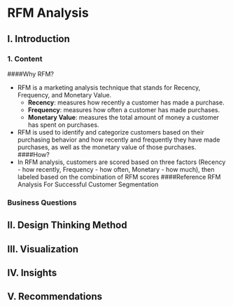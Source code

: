 # RFM Analysis
## I. Introduction
### 1. Content
####Why RFM?
- RFM is a marketing analysis technique that stands for Recency, Frequency, and Monetary Value.
  - **Recency**: measures how recently a customer has made a purchase.
  - **Frequency**: measures how often a customer has made purchases.
  - **Monetary Value**: measures the total amount of money a customer has spent on purchases.
- RFM is used to identify and categorize customers based on their purchasing behavior and how recently and frequently they have made purchases, as well as the monetary value of those purchases.
####How?
- In RFM analysis, customers are scored based on three factors (Recency - how recently, Frequency - how often, Monetary - how much), then labeled based on the combination of RFM scores
####Reference
RFM Analysis For Successful Customer Segmentation


### Business Questions



## II. Design Thinking Method



## III. Visualization



## IV. Insights



## V. Recommendations


